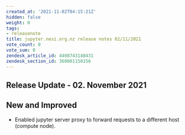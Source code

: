 ```yaml
---
created_at: '2021-11-02T04:15:21Z'
hidden: false
weight: 0
tags:
- releasenote
title: jupyter.nesi.org.nz release notes 02/11/2021
vote_count: 0
vote_sum: 0
zendesk_article_id: 4408743148431
zendesk_section_id: 360001150156
---
```



## Release Update - 02. November 2021

## New and Improved

-   Enabled jupyter server proxy to forward requests to a different host
    (compute node).

 